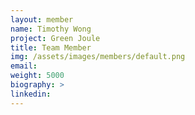 ```yaml
---
layout: member
name: Timothy Wong
project: Green Joule
title: Team Member
img: /assets/images/members/default.png
email:
weight: 5000
biography: >
linkedin:
---
```

